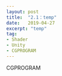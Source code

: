 ```yaml
---
layout: post
title:  "2.1：temp"
date:   2019-04-27
excerpt: "temp"
tag:
- Shader
- Unity
- CGPROGRAM
---
```


CGPROGRAM